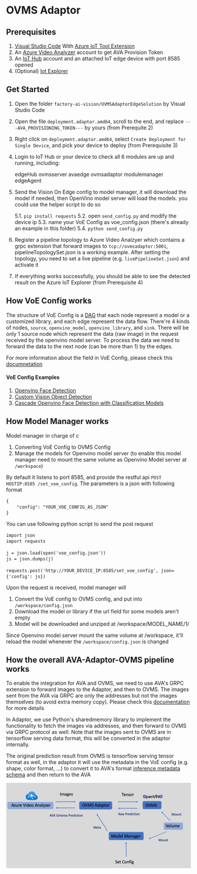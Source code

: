 # OVMS Adaptor



## Prerequisites

1. [Visual Studio Code](https://code.visualstudio.com/) With [Azure IoT Tool Extension](https://marketplace.visualstudio.com/items?itemName=vsciot-vscode.azure-iot-tools)
2. An [Azure Video Analyzer](https://azure.microsoft.com/en-us/products/video-analyzer/) account to get AVA Provision Token
3. An [IoT Hub](https://azure.microsoft.com/en-us/services/iot-hub/) account and an attached IoT edge device with port 8585 opened
4. (Optional) [Iot Explorer](https://docs.microsoft.com/en-us/azure/iot-fundamentals/howto-use-iot-explorer)




## Get Started

1. Open the folder ```factory-ai-vision/OVMSAdaptorEdgeSolution``` by Visual Studio Code
2. Open the file ```deployment.adaptor.amd64```, scroll to the end, and replace ```---AVA_PROVISIONING_TOKEN---``` by yours (from Prerequite 2)
3. Right click on ```deployment.adaptor.amd64```, select ```Create Deployment for Single Device```, and pick your device to deploy (from Prerequisite 3)
4. Login to IoT Hub or your device to check all 6 modules are up and running, including:

	edgeHub
	ovmsserver
	avaedge
	ovmsadaptor
	modulemanager
	edgeAgent

5. Send the Vision On Edge config to model manager, it will download the model if needed, then OpenVino model server will load the models. you could use the helper script to do so

    5.1. ```pip install requests```
    5.2. open ```send_config.py``` and modify the device ip
    5.3. name your VoE Config as voe_config.json (there's already an example in this folder)
    5.4. ```python send_config.py```

6. Register a pipeline topology to Azure Video Analzyer which contains a grpc extension that forward images to ```tcp://ovmsadaptor:5001```, pipelineTopologySet.json is a working example. After setting the topology, you need to set a live pipeline (e.g. ```livePipelineSet.json```) and activate it

7. If everything works successfully, you should be able to see the detected result on the Azure IoT Explorer (from Prerequisite 4)




## How VoE Config works

The structure of VoE Config is a [DAG](https://en.wikipedia.org/wiki/Directed_acyclic_graph) that each node represent a model or a customized library, and each edge represent the data flow.
There're 4 kinds of nodes, ```source```, ```openvino_model```, ```openvino_library```, and ```sink```.
There will be only 1 source node which represent the data (raw image) in the request received by the openvino model server. To process the data we need to forward the data to the next node (can be more than 1) by the edges.

For more information about the field in VoE Config, please check this [documnetation](docs/voe_config.md)

#### VoE Config Examples

1. [Openvino Face Detection](docs/openvino_face_detection.md)
2. [Custom Vision Object Detection](docs/cutom_vision_object_detection.md)
3. [Cascade Openvino Face Detection with Classification Models](docs/cascade.md)


## How Model Manager works

Model manager in charge of c
1. Converting VoE Config to OVMS Config
2. Manage the models for Openvino model server (to enable this model manager need to mount the same volume as Openvino Model server at ```/workspace```)

By default it listens to port 8585, and provide the restful api ```POST HOSTIP:8585 /set_voe_config```. The parameters is a json with following format

    {
        "config": "YOUR_VOE_CONFIG_AS_JSON"
    }
    
You can use following python script to send the post request

    import json
    import requests

    j = json.load(open('voe_config.json'))
    js = json.dumps(j)

    requests.post('http://YOUR_DEVICE_IP:8585/set_voe_config', json={'config': js})

Upon the request is received, model manager will

1. Convert the VoE config to OVMS config, and put into ```/workspace/config.json```
2. Download the model or library if the url field for some models aren't empty
3. Model will be downloaded and unziped at /workspace/MODEL_NAME/1/

Since Openvino model server mount the same volume at /workspace, it'll reload the model whenever the ```/workspace/config.json``` is changed


## How the overall AVA-Adaptor-OVMS pipeline works

To enable the integration for AVA and OVMS, we need to use AVA's GRPC extension to forward images to the Adaptor, and then to OVMS.
The images sent from the AVA via GRPC are only the addresses but not the images themselves (to avoid extra memory copy). 
Please check this [documentation](https://docs.microsoft.com/en-us/azure/azure-video-analyzer/video-analyzer-docs/analyze-live-video-use-your-model-grpc?pivots=programming-language-csharp) for more details

In Adaptor, we use Python's sharedmemory library to implement the functionality to fetch the images via addresses, and then forward to OVMS via GRPC protocol as well. Note that the images sent to OVMS are in tensorflow serving data format, this will be converted in the adaptor internally.

The original prediction result from OVMS is tensorflow serving tensor format as well, in the adaptor it will use the metadata in the VoE config (e.g. shape, color format, ...) to convert it to AVA's format [inference metadata schema](https://docs.microsoft.com/en-us/azure/azure-video-analyzer/video-analyzer-docs/inference-metadata-schema) and then return to the AVA


![arch_img](../assets/Diagram_20210927.png?raw=true)
